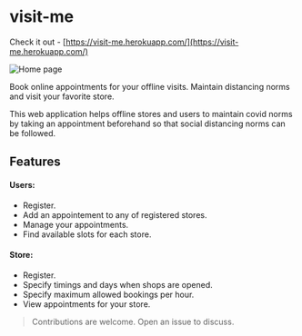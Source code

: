 # visit-me

Check it out - [https://visit-me.herokuapp.com/](https://visit-me.herokuapp.com/)

<img src="https://i.ibb.co/0Z1Rk7Y/image.png" alt="Home page" />

Book online appointments for your offline visits.
Maintain distancing norms and visit your favorite store.

This web application helps offline stores and users to maintain covid norms by taking an appointment beforehand so that social distancing norms can be followed.

## Features

#### Users:

- Register.
- Add an appointement to any of registered stores.
- Manage your appointments.
- Find available slots for each store.

#### Store:

- Register.
- Specify timings and days when shops are opened.
- Specify maximum allowed bookings per hour.
- View appointments for your store.

> Contributions are welcome. Open an issue to discuss.
